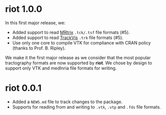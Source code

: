 # riot 1.0.0

In this first major release, we:
* Added support to read
[MRtrix](https://mrtrix.readthedocs.io/en/latest/getting_started/image_data.html)
`.tck/.tsf` file formats (#5).
* Added support to read [TrackVis](http://trackvis.org/docs/?subsect=fileformat)
`.trk` file formats (#5).
* Use only one core to compile VTK for compliance with CRAN policy (thanks to
Prof. B. Ripley).

We make it the first major release as we consider that the most popular
tractography formats are now supported by **riot**. We chose by design to
support only VTK and medInria file formats for writing.

# riot 0.0.1

* Added a `NEWS.md` file to track changes to the package.
* Supports for reading from and writing to `.vtk`, `.vtp` and `.fds` file 
  formats.
